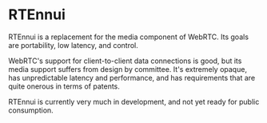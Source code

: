 # RTEnnui

RTEnnui is a replacement for the media component of WebRTC. Its goals are
portability, low latency, and control.

WebRTC's support for client-to-client data connections is good, but its media
support suffers from design by committee. It's extremely opaque, has
unpredictable latency and performance, and has requirements that are quite
onerous in terms of patents.

RTEnnui is currently very much in development, and not yet ready for public
consumption.

